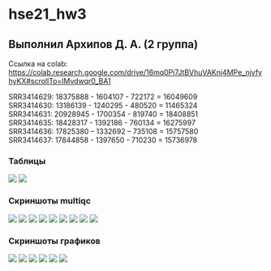 # hse21_hw3

## Выполнил Архипов Д. А. (2 группа)

Ссылка на colab: https://colab.research.google.com/drive/16mq0Pj7JtBVhuVAKnj4MPe_njvfyhyKX#scrollTo=IMvdwqr0_BA1

SRR3414629: 18375888 - 1604107 - 722172 = 16049609 <br />
SRR3414630: 13186139 - 1240295 - 480520 = 11465324 <br />
SRR3414631: 20928945 - 1700354 - 819740 = 18408851 <br />
SRR3414635: 18428317 - 1392186 - 760134 = 16275997 <br />
SRR3414636: 17825380 – 1332692 – 735108 = 15757580 <br />
SRR3414637: 17844858 - 1397650 - 710230 = 15736978 <br />

### Таблицы

![](./images/table1.png)
![](./images/table2.png)

### Скриншоты multiqc

![](./images/m1.png)
![](./images/m2.png)
![](./images/m3.png)
![](./images/m4.png)
![](./images/m5.png)
![](./images/m6.png)
![](./images/m7.png)
![](./images/m8.png)
![](./images/m9.png)

### Скриншоты графиков

![](./images/pheat.png)
![](./images/plotMA.png)
![](./images/pheat2.png)
![](./images/1.png)
![](./images/2.png)
![](./images/3.png)
